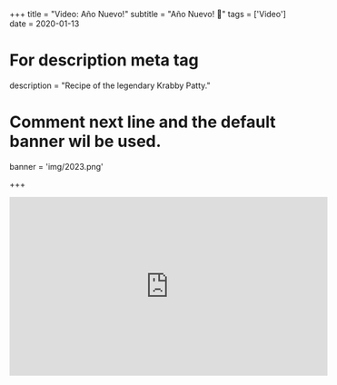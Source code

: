 +++
title = "Video: Año Nuevo!"
subtitle = "Año Nuevo! 🎉"
tags = ['Video']
date = 2020-01-13

# For description meta tag
description = "Recipe of the legendary Krabby Patty."

# Comment next line and the default banner wil be used.
banner = 'img/2023.png'

+++


<iframe style="margin:0 auto" width="560" height="315" src="https://www.youtube.com/embed/eqf6VqgNNWM" title="YouTube video player" frameborder="0" allow="accelerometer; autoplay; clipboard-write; encrypted-media; gyroscope; picture-in-picture; web-share" allowfullscreen></iframe>